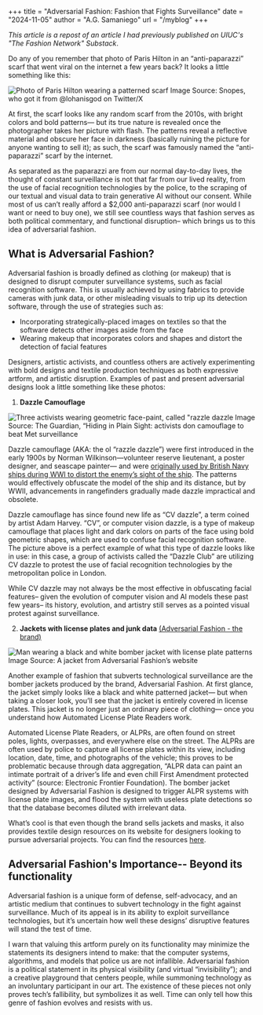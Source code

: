 +++ 
title = "Adversarial Fashion: Fashion that Fights Surveillance" 
date = "2024-11-05"
author = "A.G. Samaniego"
url = "/myblog"
+++

*This article is a repost of an article I had previously published on UIUC's "The Fashion Network" Substack*.

Do any of you remember that photo of Paris Hilton in an “anti-paparazzi” scarf that went viral on the internet a few years back? It looks a little something like this:

![Photo of Paris Hilton wearing a patterned scarf](/images/hilton-scarf.jpg)
Image Source: Snopes, who got it from @lohanisgod on Twitter/X

At first, the scarf looks like any random scarf from the 2010s, with bright colors and bold patterns— but its true nature is revealed once the photographer takes her picture with flash. The patterns reveal a reflective material and obscure her face in darkness (basically ruining the picture for anyone wanting to sell it); as such, the scarf was famously named the “anti-paparazzi” scarf by the internet.

As separated as the paparazzi are from our normal day-to-day lives, the thought of constant surveillance is not that far from our lived reality, from the use of facial recognition technologies by the police, to the scraping of our textual and visual data to train generative AI without our consent. While most of us can’t really afford a $2,000 anti-paparazzi scarf (nor would I want or need to buy one), we still see countless ways that fashion serves as both political commentary, and functional disruption– which brings us to this idea of adversarial fashion.

## What is Adversarial Fashion?
Adversarial fashion is broadly defined as clothing (or makeup) that is designed to disrupt computer surveillance systems, such as facial recognition software. This is usually achieved by using fabrics to provide cameras with junk data, or other misleading visuals to trip up its detection software, through the use of strategies such as:

- Incorporating strategically-placed images on textiles so that the software detects other images aside from the face 
- Wearing makeup that incorporates colors and shapes and distort the detection of facial features 

Designers, artistic activists, and countless others are actively experimenting with bold designs and textile production techniques as both expressive artform, and artistic disruption. Examples of past and present adversarial designs look a little something like these photos:

1. **Dazzle Camouflage**

![Three activists wearing geometric face-paint, called "razzle dazzle](/images/razzle-dazzle.jpg)
Image Source: The Guardian, “Hiding in Plain Sight: activists don camouflage to beat Met surveillance

Dazzle camouflage (AKA: the ol “razzle dazzle”) were first introduced in the early 1900s by Norman Wilkinson—volunteer reserve lieutenant, a poster designer, and seascape painter— and were [originally used by British Navy ships during WWI to distort the enemy’s sight of the ship](https://www.history.com/news/dazzle-camouflage-world-war-1). The patterns would effectively obfuscate the model of the ship and its distance, but by WWII, advancements in rangefinders gradually made dazzle impractical and obsolete. 

Dazzle camouflage has since found new life as “CV dazzle”, a term coined by artist Adam Harvey. “CV”, or computer vision dazzle, is a type of makeup camouflage that places light and dark colors on parts of the face using bold geometric shapes, which are used to confuse facial recognition software. The picture above is a perfect example of what this type of dazzle looks like in use: in this case, a group of activists called the “Dazzle Club” are utilizing CV dazzle to protest the use of facial recognition technologies by the metropolitan police in London.

While CV dazzle may not always be the most effective in obfuscating facial features– given the evolution of computer vision and AI models these past few years– its history, evolution, and artistry still serves as a pointed visual protest against surveillance. 

2. **Jackets with license plates and junk data** [(Adversarial Fashion - the brand)](https://adversarialfashion.com/products/alpr-circuit-men-s-bomber-jacket)

![Man wearing a black and white bomber jacket with license plate patterns](/images/adv-fashion-brand.jpg)
Image Source: A jacket from Adversarial Fashion’s website

Another example of fashion that subverts technological surveillance are the bomber jackets produced by the brand, Adversarial Fashion. At first glance, the jacket simply looks like a black and white patterned jacket— but when taking a closer look, you’ll see that the jacket is entirely covered in license plates. This jacket is no longer just an ordinary piece of clothing— once you understand how Automated License Plate Readers work.

Automated License Plate Readers, or ALPRs, are often found on street poles, lights, overpasses, and everywhere else on the street. The ALPRs are often used by police to capture all license plates within its view, including location, date, time, and photographs of the vehicle; this proves to be problematic because through data aggregation, “ALPR data can paint an intimate portrait of a driver’s life and even chill First Amendment protected activity” (source: Electronic Frontier Foundation). The bomber jacket designed by Adversarial Fashion is designed to trigger ALPR systems with license plate images, and flood the system with useless plate detections so that the database becomes diluted with irrelevant data.

What’s cool is that even though the brand sells jackets and masks, it also provides textile design resources on its website for designers looking to pursue adversarial projects. You can find the resources [here](https://adversarialfashion.com/pages/diy-resources).

## Adversarial Fashion's Importance-- Beyond its functionality
Adversarial fashion is a unique form of defense, self-advocacy, and an artistic medium that continues to subvert technology in the fight against surveillance. Much of its appeal is in its ability to exploit surveillance technologies, but it’s uncertain how well these designs’ disruptive features will stand the test of time. 

I warn that valuing this artform purely on its functionality may minimize the statements its designers intend to make: that the computer systems, algorithms, and models that police us are not infallible. Adversarial fashion is a political statement in its physical visibility (and virtual “invisibility”); and a creative playground that centers people, while summoning technology as an involuntary participant in our art. The existence of these pieces not only proves tech’s fallibility, but symbolizes it as well. Time can only tell how this genre of fashion evolves and resists with us. 




